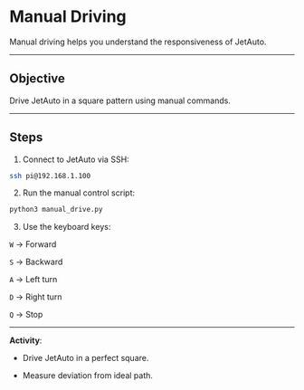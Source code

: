# Manual Driving

Manual driving helps you understand the responsiveness of JetAuto.

---

## Objective
Drive JetAuto in a square pattern using manual commands.

---

## Steps
1. Connect to JetAuto via SSH:
```bash
ssh pi@192.168.1.100
```

2. Run the manual control script:
```bash
python3 manual_drive.py
```

3. Use the keyboard keys:

`W` → Forward

`S` → Backward

`A` → Left turn

`D` → Right turn

`Q` → Stop

---

**Activity**:

- Drive JetAuto in a perfect square.

- Measure deviation from ideal path.
